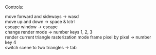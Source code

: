 <p>
Controls:

move forward and sideways -> wasd <br>
move up and down -> space & lctrl <br>
escape window -> escape <br>
change render mode -> number keys 1, 2, 3 <br>
render current triangle rasterization mode frame pixel by pixel -> number key 4 <br>
switch scene to two triangles -> tab <br>
</p>
